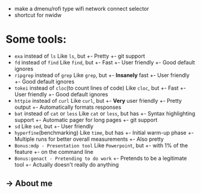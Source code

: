 * make a dmenu/rofi type wifi network connect selector
* shortcut for nwidw

# Some tools:

* `exa` instead of `ls`
	Like `ls`, but
	+- Pretty
	+- git support
* `fd` instead of `find`
	Like `find`, but
	+- Fast
	+- User friendly
	+- Good default ignores
* `ripgrep` instead of `grep`
	Like `grep`, but
	+- **Insanely** fast
	+- User friendly
	+- Good default ignores
* `tokei` instead of `cloc`(to count lines of code)
	Like `cloc`, but
	+- Fast
	+- User friendly
	+- Good default ignores
* `httpie` instead of `curl`
	Like `curl`, but
	+- **Very** user friendly
	+- Pretty output
	+- Automatically formats responses
* `bat` instead of `cat` or `less`
	Like `cat` or `less`, but has
	+- Syntax highlighting support
	+- Automatic pager for long pages
	+- git support
* `sd`
	Like `sed`, but
	+- User friendly
* `hyperfine`(benchmarking)
	Like `time`, but has
	+- Initial warm-up phase
	+- Multiple runs for better overall measurements
	+- Also pretty
* `Bonus:mdp - Presentation tool`
	Like `Powerpoint`, but
	+- with 1% of the feature
	+- on the command line
* `Bonus:genact - Pretending to do work`
	+- Pretends to be a legitimate tool
	+- Actually doesn't really do anything

-> About me
------------
